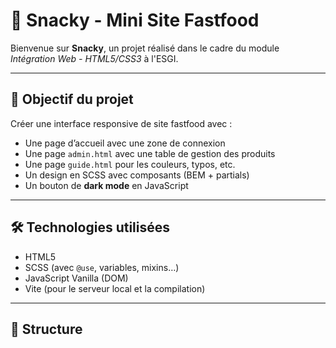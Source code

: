 # 🧀 Snacky - Mini Site Fastfood

Bienvenue sur **Snacky**, un projet réalisé dans le cadre du module *Intégration Web - HTML5/CSS3* à l'ESGI.

---

## 🎯 Objectif du projet

Créer une interface responsive de site fastfood avec :

- Une page d’accueil avec une zone de connexion
- Une page `admin.html` avec une table de gestion des produits
- Une page `guide.html` pour les couleurs, typos, etc.
- Un design en SCSS avec composants (BEM + partials)
- Un bouton de **dark mode** en JavaScript

---

## 🛠️ Technologies utilisées

- HTML5
- SCSS (avec `@use`, variables, mixins…)
- JavaScript Vanilla (DOM)
- Vite (pour le serveur local et la compilation)

---

## 📁 Structure

